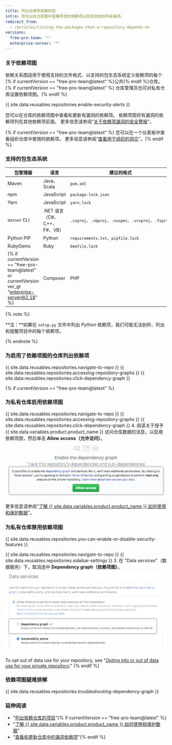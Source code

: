 ```yaml
---
title: 列出仓库所依赖的包
intro: 您可以在仓库图中查看项目的依赖项以及检测到的所有漏洞。
redirect_from:
  - /articles/listing-the-packages-that-a-repository-depends-on
versions:
  free-pro-team: '*'
  enterprise-server: '*'
---
```


### 关于依赖项图

依赖关系图适用于使用支持的文件格式、以支持的包生态系统定义依赖项的每个{% if currentVersion == "free-pro-team@latest" %}公共{% endif %}仓库。{% if currentVersion == "free-pro-team@latest" %} 仓库管理员也可对私有仓库设置依赖项图。{% endif %}

{{ site.data.reusables.repositories.enable-security-alerts }}

您可以在仓库的依赖项图中查看和更新有漏洞的依赖项。 依赖项图将有漏洞的依赖项列在其他依赖项前面。 更多信息请参阅“[关于依赖项漏洞的安全警报](/articles/about-security-alerts-for-vulnerable-dependencies)”。

{% if currentVersion == "free-pro-team@latest" %}
您可以在一个仪表板中查看组织仓库中使用的依赖项。 更多信息请参阅“[查看用于组织的洞见](/articles/viewing-insights-for-your-organization#viewing-organization-dependency-insights)”。{% endif %}

### 支持的包生态系统

| 包管理器         | 语言                    | 建议的格式                                              | 支持的格式                                                                |
| ------------ | --------------------- | -------------------------------------------------- | -------------------------------------------------------------------- |
| Maven        | Java、Scala            | `pom.xml`                                          | `pom.xml`                                                            |
| npm          | JavaScript            | `package-lock.json`                                | `package-lock.json`、`package.json`                                   |
| Yarn         | JavaScript            | `yarn.lock`                                        | `package.json`、`yarn.lock`                                           |
| `dotnet` CLI | .NET 语言（C#、C++、F#、VB） | `.csproj`、`.vbproj`、`.nuspec`、`.vcxproj`、`.fsproj` | `.csproj`、`.vbproj`、`.nuspec`、`.vcxproj`、`.fsproj`、`packages.config` |
| Python PIP   | Python                | `requirements.txt`、`pipfile.lock`                  | `requirements.txt`、`pipfile.lock`、`setup.py`*                        |
| RubyGems     | Ruby                  | `Gemfile.lock`                                     | `Gemfile.lock`、`Gemfile`、`*.gemspec`                                 |
{% if currentVersion == "free-pro-team@latest" or currentVersion ver_gt "enterprise-server@2.18" %}| Composer             | PHP           | `composer.lock` | `composer.json`, `composer.lock` |{% endif %}

{% note %}

**注：**如果在 `setup.py` 文件中列出 Python 依赖项，我们可能无法剖析、列出和提醒项目中的每个依赖项。

{% endnote %}

### 为启用了依赖项图的仓库列出依赖项

{{ site.data.reusables.repositories.navigate-to-repo }}
{{ site.data.reusables.repositories.accessing-repository-graphs }}
{{ site.data.reusables.repositories.click-dependency-graph }}

{% if currentVersion == "free-pro-team@latest" %}
### 为私有仓库启用依赖项图

{{ site.data.reusables.repositories.navigate-to-repo }}
{{ site.data.reusables.repositories.accessing-repository-graphs }}
{{ site.data.reusables.repositories.click-dependency-graph }}
4. 阅读关于授予 {{ site.data.variables.product.product_name }} 访问仓库数据的消息，以启用依赖项图，然后单击 **Allow access（允许访问）**。 ![允许访问仓库数据以启用依赖项图的按钮](/assets/images/help/repository/dependency-graph-allow-access-button.png)

更多信息请参阅“[了解 {{ site.data.variables.product.product_name }} 如何使用和保护数据](/categories/understanding-how-github-uses-and-protects-your-data)”。

### 为私有仓库禁用依赖项图

{{ site.data.reusables.repositories.you-can-enable-or-disable-security-features }}

{{ site.data.reusables.repositories.navigate-to-repo }}
{{ site.data.reusables.repositories.sidebar-settings }}
3. 在 "Data services"（数据服务）下，取消选中 **Dependency graph（依赖项图）**。 ![禁用依赖项图的复选框](/assets/images/help/repository/private-repo-data-use-dependency-graph-disabled.png)

To opt out of data use for your repository, see "[Opting into or out of data use for your private repository](/articles/opting-into-or-out-of-data-use-for-your-private-repository)."
{% endif %}

### 依赖项图疑难排解

{{ site.data.reusables.repositories.troubleshooting-dependency-graph }}

### 延伸阅读

- "[列出依赖仓库的项目](/articles/listing-the-projects-that-depend-on-a-repository)"{% if currentVersion == "free-pro-team@latest" %}
- "[了解 {{ site.data.variables.product.product_name }} 如何使用和保护数据](/categories/understanding-how-github-uses-and-protects-your-data)"
- "[查看和更新仓库中的漏洞依赖项](/articles/viewing-and-updating-vulnerable-dependencies-in-your-repository)"{% endif %}
